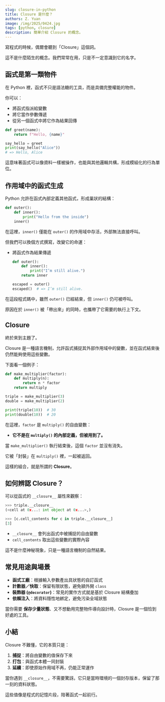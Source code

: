```yaml
---
slug: closure-in-python
title: Closure 是什麼？
authors: Z. Yuan
image: /img/2025/0424.jpg
tags: [python, closure]
description: 簡單介紹 Closure 的概念。
---
```


寫程式的時候，偶爾會聽到「Closure」這個詞。

這不是什麼陌生的概念。我們常常在用，只是不一定意識到它的名字。

<!-- truncate -->

## 函式是第一類物件

在 Python 裡，函式不只是語法糖的工具，而是具備完整權能的物件。

你可以：

- 將函式指派給變數
- 將它當作參數傳遞
- 從另一個函式中將它作為結果回傳

```python
def greet(name):
    return f"Hello, {name}"

say_hello = greet
print(say_hello("Alice"))
# => Hello, Alice
```

這意味著函式可以像資料一樣被操作，也能與其他邏輯共構，形成模組化的行為單位。

## 作用域中的函式生成

Python 允許在函式內部定義其他函式，形成巢狀的結構：

```python
def outer():
    def inner():
        print("Hello from the inside")
    inner()
```

在這裡，`inner()` 僅能在 `outer()` 的作用域中存活，外部無法直接呼叫。

但我們可以換個方式撰寫，改變它的命運：

- 將函式作為結果傳遞

  ```python
  def outer():
      def inner():
          print("I’m still alive.")
      return inner

  escaped = outer()
  escaped()  # => I’m still alive.
  ```

在這段程式碼中，雖然 `outer()` 已經結束，但 `inner()` 仍可被呼叫。

原因在於 `inner()` 被「帶出來」的同時，也攜帶了它需要的執行上下文。

## Closure

終於來到主題了。

Closure 是一種語言機制，允許函式捕捉其外部作用域中的變數，並在函式結束後仍然能夠使用這些變數。

下面看一個例子：

```python
def make_multiplier(factor):
    def multiply(n):
        return n * factor
    return multiply

triple = make_multiplier(3)
double = make_multiplier(2)

print(triple(10))  # 30
print(double(10))  # 20
```

在這裡，`factor` 是 `multiply()` 的自由變數：

- **它不是在 `multiply()` 的內部定義，但被用到了。**

當 `make_multiplier()` 執行結束後，這個 `factor` 並沒有消失。

它被「封裝」在 `multiply()` 裡，一起被返回。

這樣的組合，就是所謂的 **Closure**。

## 如何辨認 Closure？

可以從函式的 `__closure__` 屬性來觀察：

```python
>>> triple.__closure__
(<cell at 0x...: int object at 0x...>,)

>>> [c.cell_contents for c in triple.__closure__]
[3]
```

- `__closure__` 會列出函式中被捕捉的自由變數
- `cell_contents` 取出這些變數的實際內容

這不是什麼神秘現象，只是一種語言機制的自然結果。

## 常見用途與場景

- **函式工廠**：根據輸入參數產出具狀態的自訂函式
- **計數器／快取**：保留有限狀態，避免額外開 `class`
- **裝飾器 (`@decorator`)**：常見的實作方式就是基於 Closure 結構疊加
- **依賴注入**：將資料隱性地綁定，避免污染全域狀態

當你需要 **保存少量狀態**、又不想動用完整物件導向設計時，Closure 是一個恰到好處的工具。

## 小結

Closure 不難懂，它的本質只是：

1. **捕捉**：將自由變數的值保存下來
2. **打包**：與函式本體一同封裝
3. **延續**：即使原始作用域不再，仍能正常運作

當你遇到 `__closure__`，不需要驚訝。它只是當時環境的一個封存版本，保留了那一刻的資料狀態。

這些值像是程式的記憶片段，陪著函式一起前行。
